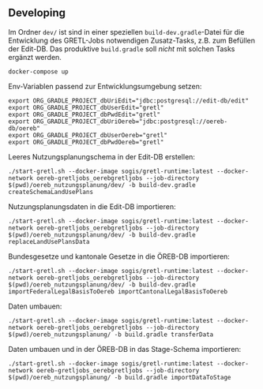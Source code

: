 ## Developing

Im Ordner `dev/` ist sind in einer speziellen `build-dev.gradle`-Datei für die Entwicklung des GRETL-Jobs notwendigen Zusatz-Tasks, z.B. zum Befüllen der Edit-DB. Das produktive `build.gradle` soll *nicht* mit solchen Tasks ergänzt werden.

```
docker-compose up
```

Env-Variablen passend zur Entwicklungsumgebung setzen:
```
export ORG_GRADLE_PROJECT_dbUriEdit="jdbc:postgresql://edit-db/edit"
export ORG_GRADLE_PROJECT_dbUserEdit="gretl"
export ORG_GRADLE_PROJECT_dbPwdEdit="gretl"
export ORG_GRADLE_PROJECT_dbUriOereb="jdbc:postgresql://oereb-db/oereb"
export ORG_GRADLE_PROJECT_dbUserOereb="gretl"
export ORG_GRADLE_PROJECT_dbPwdOereb="gretl"
```

Leeres Nutzungsplanungschema in der Edit-DB erstellen:
```
./start-gretl.sh --docker-image sogis/gretl-runtime:latest --docker-network oereb-gretljobs_oerebgretljobs --job-directory $(pwd)/oereb_nutzungsplanung/dev/ -b build-dev.gradle createSchemaLandUsePlans
```

Nutzungsplanungsdaten in die Edit-DB importieren:
```
./start-gretl.sh --docker-image sogis/gretl-runtime:latest --docker-network oereb-gretljobs_oerebgretljobs --job-directory $(pwd)/oereb_nutzungsplanung/dev/ -b build-dev.gradle replaceLandUsePlansData
```

Bundesgesetze und kantonale Gesetze in die ÖREB-DB importieren:
```
./start-gretl.sh --docker-image sogis/gretl-runtime:latest --docker-network oereb-gretljobs_oerebgretljobs --job-directory $(pwd)/oereb_nutzungsplanung/dev/ -b build-dev.gradle importFederalLegalBasisToOereb importCantonalLegalBasisToOereb
```

Daten umbauen:
```
./start-gretl.sh --docker-image sogis/gretl-runtime:latest --docker-network oereb-gretljobs_oerebgretljobs --job-directory $(pwd)/oereb_nutzungsplanung/ -b build.gradle transferData
```

Daten umbauen und in der ÖREB-DB in das Stage-Schema importieren:
```
./start-gretl.sh --docker-image sogis/gretl-runtime:latest --docker-network oereb-gretljobs_oerebgretljobs --job-directory $(pwd)/oereb_nutzungsplanung/ -b build.gradle importDataToStage

```
